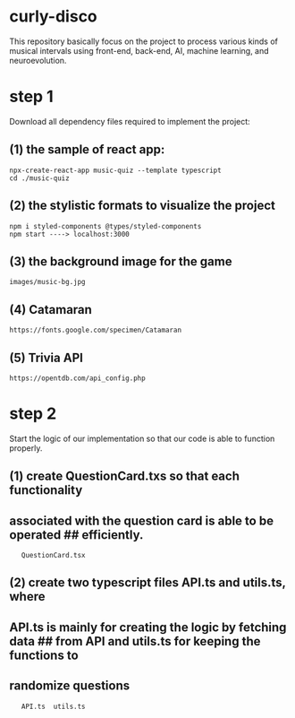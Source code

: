 # curly-disco
This repository basically focus on the project to process various kinds of musical intervals using front-end, back-end, AI, machine learning, and neuroevolution.

# step 1
Download all dependency files required to implement the project:
## (1) the sample of react app: 
    npx-create-react-app music-quiz --template typescript
    cd ./music-quiz
## (2) the stylistic formats to visualize the project
    npm i styled-components @types/styled-components
    npm start ----> localhost:3000
## (3) the background image for the game
    images/music-bg.jpg
## (4) Catamaran
    https://fonts.google.com/specimen/Catamaran
## (5) Trivia API
    https://opentdb.com/api_config.php


# step 2
Start the logic of our implementation so that our code is able to function properly.
## (1) create QuestionCard.txs so that each functionality
##     associated with the question card is able to be operated ##     efficiently.
       QuestionCard.tsx
## (2) create two typescript files API.ts and utils.ts, where 
##     API.ts is mainly for creating the logic by fetching data ##     from API and utils.ts for keeping the functions to 
##     randomize questions
       API.ts  utils.ts   